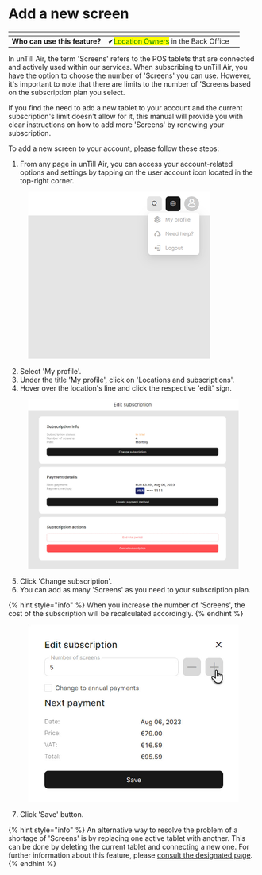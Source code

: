 # Add a new screen

<table data-card-size="large" data-view="cards"><thead><tr><th></th><th></th><th></th></tr></thead><tbody><tr><td><strong>Who can use this feature?</strong></td><td><span data-gb-custom-inline data-tag="emoji" data-code="2714">✔</span><mark style="color:green;">Location Owners</mark> in the Back Office</td><td></td></tr></tbody></table>

In unTill Air, the term 'Screens' refers to the POS tablets that are connected and actively used within our services. When subscribing to unTill Air, you have the option to choose the number of 'Screens' you can use. However, it's important to note that there are limits to the number of 'Screens based on the subscription plan you select.

If you find the need to add a new tablet to your account and the current subscription's limit doesn't allow for it, this manual will provide you with clear instructions on how to add more 'Screens' by renewing your subscription.

To add a new screen to your account, please follow these steps:

1. From any page in unTill Air, you can access your account-related options and settings by tapping on the user account icon located in the top-right corner.

<figure><img src="../../.gitbook/assets/Screenshot (14).png" alt="" width="367"><figcaption></figcaption></figure>

2. Select 'My profile'.
3. Under the title 'My profile', click on 'Locations and subscriptions'.
4. Hover over the location's line and click the respective 'edit' sign.

<figure><img src="../../.gitbook/assets/subscription.jpg" alt=""><figcaption></figcaption></figure>

5. Click 'Change subscription'.
6. You can add as many 'Screens' as you need to your subscription plan.

{% hint style="info" %}
When you increase the number of 'Screens', the cost of the subscription will be recalculated accordingly.
{% endhint %}

<figure><img src="../../.gitbook/assets/screens.jpg" alt="" width="530"><figcaption></figcaption></figure>

7. Click 'Save' button.

{% hint style="info" %}
An alternative way to resolve the problem of a shortage of 'Screens' is by replacing one active tablet with another. This can be done by deleting the current tablet and connecting a new one. For further information about this feature, please [consult the designated page](../general/equipment/delete-a-tablet.md).
{% endhint %}
